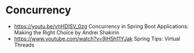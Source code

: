 # Concurrency

- https://youtu.be/vhHDlSV_0zg  Concurrency in Spring Boot Applications: Making the Right Choice by Andrei Shakirin 
- https://www.youtube.com/watch?v=9iH5h11YJak  Spring Tips: Virtual Threads 